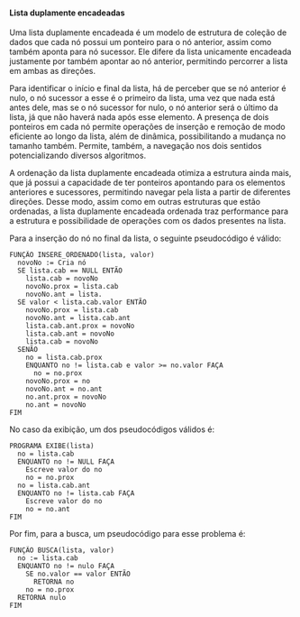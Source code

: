 #### Lista duplamente encadeadas

Uma lista duplamente encadeada é um modelo de estrutura de coleção de dados que cada nó possui um ponteiro para o nó anterior, assim como também aponta para nó sucessor. Ele difere da lista unicamente encadeada justamente por também apontar ao nó anterior, permitindo percorrer a lista em ambas as direções.

Para identificar o início e final da lista, há de perceber que se nó anterior é nulo, o nó sucessor a esse é o primeiro da lista, uma vez que nada está antes dele, mas se o nó sucessor for nulo, o nó anterior será o último da lista, já que não haverá nada após esse elemento. A presença de dois ponteiros em cada nó permite operações de inserção e remoção de modo eficiente ao longo da lista, além de dinâmica, possibilitando a mudança no tamanho também. Permite, também, a navegação nos dois sentidos potencializando diversos algoritmos.

A ordenação da lista duplamente encadeada otimiza a estrutura ainda mais, que já possui a capacidade de ter ponteiros apontando para os elementos anteriores e sucessores, permitindo navegar pela lista a partir de diferentes direções. Desse modo, assim como em outras estruturas que estão ordenadas, a lista duplamente encadeada ordenada traz performance para a estrutura e possibilidade de operações com os dados presentes na lista.

Para a inserção do nó no final da lista, o seguinte pseudocódigo é válido:
```
FUNÇÃO INSERE_ORDENADO(lista, valor)
  novoNo := Cria nó
  SE lista.cab == NULL ENTÃO
    lista.cab = novoNo
    novoNo.prox = lista.cab
    novoNo.ant = lista.
  SE valor < lista.cab.valor ENTÃO
    novoNo.prox = lista.cab
    novoNo.ant = lista.cab.ant
    lista.cab.ant.prox = novoNo
    lista.cab.ant = novoNo
    lista.cab = novoNo
  SENÃO
    no = lista.cab.prox
    ENQUANTO no != lista.cab e valor >= no.valor FAÇA
      no = no.prox
    novoNo.prox = no
    novoNo.ant = no.ant
    no.ant.prox = novoNo
    no.ant = novoNo
FIM
``` 


No caso da exibição, um dos pseudocódigos válidos é:
```
PROGRAMA EXIBE(lista)
  no = lista.cab
  ENQUANTO no != NULL FAÇA
    Escreve valor do no
    no = no.prox
  no = lista.cab.ant
  ENQUANTO no != lista.cab FAÇA
    Escreve valor do no
    no = no.ant
FIM
```

Por fim, para a busca, um pseudocódigo para esse problema é:
```
FUNÇÃO BUSCA(lista, valor)
  no := lista.cab
  ENQUANTO no != nulo FAÇA
    SE no.valor == valor ENTÃO
      RETORNA no
    no = no.prox
  RETORNA nulo
FIM
```
